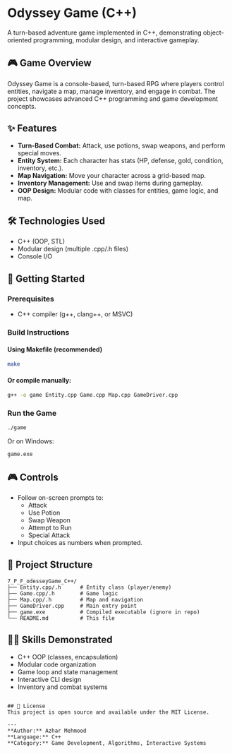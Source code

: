 # Odyssey Game (C++)

A turn-based adventure game implemented in C++, demonstrating object-oriented programming, modular design, and interactive gameplay.

## 🎮 Game Overview
Odyssey Game is a console-based, turn-based RPG where players control entities, navigate a map, manage inventory, and engage in combat. The project showcases advanced C++ programming and game development concepts.

## ✨ Features
- **Turn-Based Combat:** Attack, use potions, swap weapons, and perform special moves.
- **Entity System:** Each character has stats (HP, defense, gold, condition, inventory, etc.).
- **Map Navigation:** Move your character across a grid-based map.
- **Inventory Management:** Use and swap items during gameplay.
- **OOP Design:** Modular code with classes for entities, game logic, and map.

## 🛠️ Technologies Used
- C++ (OOP, STL)
- Modular design (multiple .cpp/.h files)
- Console I/O

## 🚀 Getting Started

### Prerequisites
- C++ compiler (g++, clang++, or MSVC)

### Build Instructions
#### Using Makefile (recommended)
```bash
make
```
#### Or compile manually:
```bash
g++ -o game Entity.cpp Game.cpp Map.cpp GameDriver.cpp
```

### Run the Game
```bash
./game
```
Or on Windows:
```bash
game.exe
```

## 🎮 Controls
- Follow on-screen prompts to:
  - Attack
  - Use Potion
  - Swap Weapon
  - Attempt to Run
  - Special Attack
- Input choices as numbers when prompted.

## 📁 Project Structure
```
7_P_F_odesseyGame_C++/
├── Entity.cpp/.h      # Entity class (player/enemy)
├── Game.cpp/.h        # Game logic
├── Map.cpp/.h         # Map and navigation
├── GameDriver.cpp     # Main entry point
├── game.exe           # Compiled executable (ignore in repo)
└── README.md          # This file
```

## 🧑‍💻 Skills Demonstrated
- C++ OOP (classes, encapsulation)
- Modular code organization
- Game loop and state management
- Interactive CLI design
- Inventory and combat systems


```

## 📄 License
This project is open source and available under the MIT License.

---
**Author:** Azhar Mehmood
**Language:** C++
**Category:** Game Development, Algorithms, Interactive Systems 
